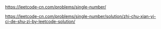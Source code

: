 
https://leetcode-cn.com/problems/single-number/

https://leetcode-cn.com/problems/single-number/solution/zhi-chu-xian-yi-ci-de-shu-zi-by-leetcode-solution/

